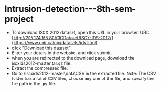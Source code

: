 # Intrusion-detection---8th-sem-project
- To download ISCX 2012 dataset, open this URL in your browser.
  URL: [http://205.174.165.80/CICDataset/ISCX-IDS-2012/](https://www.unb.ca/cic/datasets/ids.html)
- click "Download this dataset".
- Enter your details in the website, and click submit.
- when you are redirected to the download page, download the iscxids2012-master.tar.gz	file.
- Extract the compressed file.
- Go to \\iscxids2012-master\data\CSV in the extracted file.
Note: The CSV folder has a lot of CSV files, choose any one of the file, and specify the file path in the <algo>.py file. 
